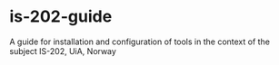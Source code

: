 # is-202-guide
A guide for installation and configuration of tools in the context of the subject IS-202, UiA, Norway
